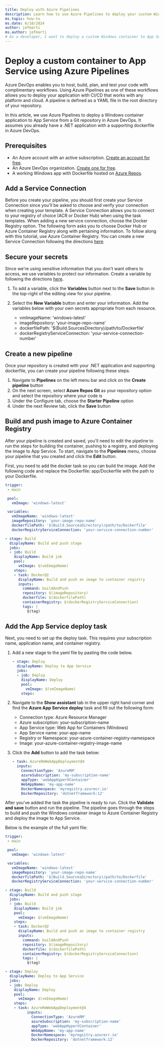 ```yaml
---
title: Deploy with Azure Pipelines
description: Learn how to use Azure Pipelines to deploy your custom Windows container to App Service from a CI/CD pipeline.
ms.topic: how-to
ms.date: 6/10/2024
author: jefmarti
ms.author: jefmarti
# As a developer, I want to deploy a custom Windows container to App Service from a CI/CD pipeline. 
---
```


# Deploy a custom container to App Service using Azure Pipelines

Azure DevOps enables you to host, build, plan, and test your code with complimentary workflows. Using Azure Pipelines as one of these workflows allows you to deploy your application with CI/CD that works with any platform and cloud. A pipeline is defined as a YAML file in the root directory of your repository.

In this article, we use Azure Pipelines to deploy a Windows container application to App Service from a Git repository in Azure DevOps. It assumes you already have a .NET application with a supporting dockerfile in Azure DevOps.

## Prerequisites

- An Azure account with an active subscription. [Create an account for free](https://azure.microsoft.com/free/?WT.mc_id=A261C142F).
- An Azure DevOps organization. [Create one for free](/azure/devops/pipelines/get-started/pipelines-sign-up). 
- A working Windows app with Dockerfile hosted on [Azure Repos](https://docs.github.com/get-started/quickstart/create-a-repo). 

## Add a Service Connection
Before you create your pipeline, you should first create your Service Connection since you'll be asked to choose and verify your connection when creating your template. A Service Connection allows you to connect to your registry of choice (ACR or Docker Hub) when using the task templates. When adding a new service connection, choose the Docker Registry option. The following form asks you to choose Docker Hub or Azure Container Registry along with pertaining information. To follow along with this tutorial, use Azure Container Registry. You can create a new Service Connection following the directions [here](/azure/devops/pipelines/library/service-endpoints).

## Secure your secrets
Since we're using sensitive information that you don't want others to access, we use variables to protect our information. Create a variable by following the directions [here](/azure/devops/pipelines/process/variables).

1. To add a variable, click the **Variables** button next to the **Save** button in the top-right of the editing view for your pipeline. 
1. Select the **New Variable** button and enter your information. Add the variables below with your own secrets appropriate from each resource.

   - vmImageName: 'windows-latest'
   - imageRepository: 'your-image-repo-name'
   - dockerfilePath: '$(Build.SourcesDirectory)/path/to/Dockerfile'
   - dockerRegistryServiceConnection: 'your-service-connection-number'

## Create a new pipeline
Once your repository is created with your .NET application and supporting dockerfile, you can create your pipeline following these steps.

1. Navigate to **Pipelines** on the left menu bar and click on the **Create pipeline** button
1. On the next screen, select **Azure Repos Git** as your repository option and select the repository where your code is
1. Under the Configure tab, choose the **Starter Pipeline** option
1. Under the next Review tab, click the **Save** button

## Build and push image to Azure Container Registry

After your pipeline is created and saved, you'll need to edit the pipeline to run the steps for building the container, pushing to a registry, and deploying the image to App Service. To start, navigate to the **Pipelines** menu, choose your pipeline that you created and click the **Edit** button.

First, you need to add the docker task so you can build the image. Add the following code and replace the Dockerfile: app/Dockerfile with the path to your Dockerfile.

```yaml
trigger:
 - main

 pool:
   vmImage: 'windows-latest' 

 variables:
   vmImageName: 'windows-latest'
   imageRepository: 'your-image-repo-name'
   dockerfilePath: '$(Build.SourcesDirectory)/path/to/Dockerfile'
   dockerRegistryServiceConnection: 'your-service-connection-number'

- stage: Build
  displayName: Build and push stage
  jobs:  
  - job: Build
    displayName: Build job
    pool:
      vmImage: $(vmImageName)
    steps:
    - task: Docker@2
      displayName: Build and push an image to container registry
      inputs:
        command: buildAndPush
        repository: $(imageRepository)
        dockerfile: $(dockerfilePath)
        containerRegistry: $(dockerRegistryServiceConnection)
        tags: |
          $(tag)
```

## Add the App Service deploy task

Next, you need to set up the deploy task. This requires your subscription name, application name, and container registry. 

1. Add a new stage to the yaml file by pasting the code below.

   ```yaml
   - stage: Deploy
     displayName: Deploy to App Service
     jobs:
     - job: Deploy
       displayName: Deploy
       pool:
         vmImage: $(vmImageName)
       steps:
   ```

1. Navigate to the **Show assistant** tab in the upper right hand corner and find the **Azure App Service deploy** task and fill out the following form:

   - Connection type: Azure Resource Manager
   - Azure subscription: your-subscription-name
   - App Service type: Web App for Containers (Windows)
   - App Service name: your-app-name
   - Registry or Namespace: your-azure-container-registry-namespace
   - Image: your-azure-container-registry-image-name

1. Click the **Add** button to add the task below:

   ```yaml
   - task: AzureRmWebAppDeployment@4
     inputs:
       ConnectionType: 'AzureRM'
       azureSubscription: 'my-subscription-name'
       appType: 'webAppHyperVContainer'
       WebAppName: 'my-app-name'
       DockerNamespace: 'myregsitry.azurecr.io'
       DockerRepository: 'dotnetframework:12'
   ```

After you've added the task the pipeline is ready to run. Click the **Validate and save** button and run the pipeline. The pipeline goes through the steps to build and push the Windows container image to Azure Container Registry and deploy the image to App Service.

Below is the example of the full yaml file:

```yaml
trigger:
 - main

 pool:
   vmImage: 'windows-latest' 

 variables:
   vmImageName: 'windows-latest'
   imageRepository: 'your-image-repo-name'
   dockerfilePath: '$(Build.SourcesDirectory)/path/to/Dockerfile'
   dockerRegistryServiceConnection: 'your-service-connection-number'

- stage: Build
  displayName: Build and push stage
  jobs:  
  - job: Build
    displayName: Build job
    pool:
      vmImage: $(vmImageName)
    steps:
    - task: Docker@2
      displayName: Build and push an image to container registry
      inputs:
        command: buildAndPush
        repository: $(imageRepository)
        dockerfile: $(dockerfilePath)
        containerRegistry: $(dockerRegistryServiceConnection)
        tags: |
          $(tag)

- stage: Deploy
  displayName: Deploy to App Service
  jobs:
  - job: Deploy
    displayName: Deploy
    pool:
      vmImage: $(vmImageName)
    steps:
    - task: AzureRmWebAppDeployment@4
		  inputs:
		    ConnectionType: 'AzureRM'
		    azureSubscription: 'my-subscription-name'
		    appType: 'webAppHyperVContainer'
		    WebAppName: 'my-app-name'
		    DockerNamespace: 'myregsitry.azurecr.io'
		    DockerRepository: 'dotnetframework:12'
```
